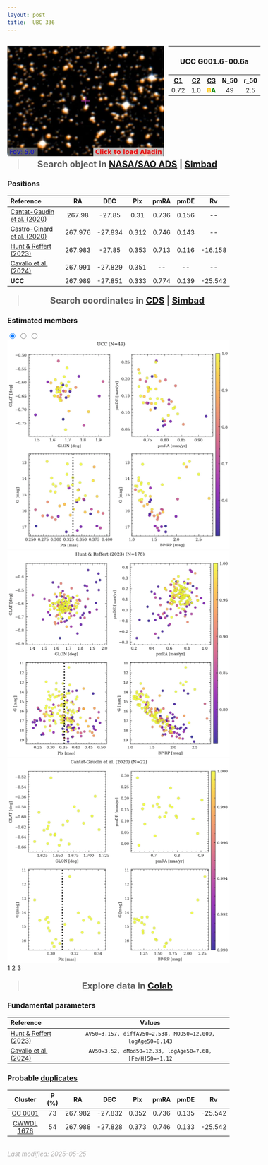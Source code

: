 ```yaml
---
layout: post
title:  UBC 336
---
```

<div style="display: flex; justify-content: space-between; width:720px;height:250px">
<div style="text-align: center;">

<!-- Static image + data attributes for FOV and target -->
<img id="aladin_img"
     data-umami-event="aladin_load"
     src="https://raw.githubusercontent.com/ucc23/Q1N/main/plots/ubc336_aladin.webp"
     alt="Click to load Aladin Lite" 
     style="width:355px;height:250px; cursor: pointer;"
     data-fov="0.083" 
     data-target="267.989 -27.851"/>
<!-- Div to contain Aladin Lite viewer -->
<div id="aladin-lite-div" style="width:355px;height:250px;display:none;"></div>
<!-- Aladin Lite script (will be loaded after the image is clicked) -->
<script src="{{ site.baseurl }}/scripts/aladin_load.js"></script>

</div>
<!-- Left block -->

<table style="text-align: center; width:355px;height:250px;">
  <!-- Row 1 (title) -->
  <tr>
    <td colspan="5"><h3>UCC G001.6-00.6a</h3></td>
  </tr>
  <!-- Row 2 -->
  <tr>
    <th><a href="https://ucc.ar/faq#what-are-the-c1-c2-and-c3-parameters" title="Photometric class">C1</a></th>
    <th><a href="https://ucc.ar/faq#what-are-the-c1-c2-and-c3-parameters" title="Density class">C2</a></th>
    <th><a href="https://ucc.ar/faq#what-are-the-c1-c2-and-c3-parameters" title="Combined class">C3</a></th>
    <th><div title="Stars with membership probability >50%">N_50</div></th>
    <th><div title="Radius that contains half the members [arcmin]">r_50</div></th>
  </tr>
  <!-- Row 3 -->
  <tr>
    <td>0.72</td>
    <td>1.0</td>
    <td><span style="color: #FFC300; font-weight: bold;">B</span><span style="color: green; font-weight: bold;">A</span></td>
    <td>49</td>
    <td>2.5</td>
  </tr>
</table>
</div>

> <p style="text-align:center; font-weight: bold; font-size:20px">Search object in <a data-umami-event="nasa_search" href="https://ui.adsabs.harvard.edu/search/q=%20collection%3Aastronomy%20body%3A%22UBC%20336%22&sort=date%20desc%2C%20bibcode%20desc&p_=0" target="_blank">NASA/SAO ADS</a> | <a data-umami-event="simbad_search" href="https://simbad.cds.unistra.fr/simbad/sim-id-refs?Ident=ubc336" target="_blank">Simbad</a></p>


### Positions

| Reference    | RA    | DEC   | Plx  | pmRA  | pmDE   |  Rv  |
| :---         | :---: | :---: | :---: | :---: | :---: | :---: |
|[Cantat-Gaudin et al. (2020)](https://ui.adsabs.harvard.edu/abs/2020A%26A...640A...1C) | 267.98 | -27.85 | 0.31 | 0.736 | 0.156 | -- |
|[Castro-Ginard et al. (2020)](https://ui.adsabs.harvard.edu/abs/2020A%26A...635A..45C) | 267.976 | -27.834 | 0.312 | 0.746 | 0.143 | -- |
|[Hunt & Reffert (2023)](https://ui.adsabs.harvard.edu/abs/2023A%26A...673A.114H) | 267.983 | -27.85 | 0.353 | 0.713 | 0.116 | -16.158 |
|[Cavallo et al. (2024)](https://ui.adsabs.harvard.edu/abs/2024AJ....167...12C) | 267.991 | -27.829 | 0.351 | -- | -- | -- |
| **UCC** |267.989 | -27.851 | 0.333 | 0.774 | 0.139 | -25.542 |

> <p style="text-align:center; font-weight: bold; font-size:20px">Search coordinates in <a data-umami-event="cds_coord_search" href="https://cdsportal.u-strasbg.fr/?target=267.989,-27.851" target="_blank">CDS</a> | <a data-umami-event="simbad_coord_search" href="https://simbad.cds.unistra.fr/mobile/object_list.html?coord=267.989%20-27.851&output=json&radius=5&userEntry=ubc336" target="_blank">Simbad</a></p>

### Estimated members

<div class="carousel">
<input type="radio" name="radio-btn" id="slide1" checked>
<input type="radio" name="radio-btn" id="slide2">
<input type="radio" name="radio-btn" id="slide3">
<div class="slides">
<div class="slide">
<a href="https://raw.githubusercontent.com/ucc23/Q1N/main/plots/ubc336.webp" target="_blank">
<img src="https://raw.githubusercontent.com/ucc23/Q1N/main/plots/ubc336.webp" alt="UBC 336 UCC">
</a>
</div>
<div class="slide">
<a href="https://raw.githubusercontent.com/ucc23/Q1N/main/plots/ubc336_HUNT23.webp" target="_blank">
<img src="https://raw.githubusercontent.com/ucc23/Q1N/main/plots/ubc336_HUNT23.webp" alt="UBC 336 HUNT23">
</a>
</div>
<div class="slide">
<a href="https://raw.githubusercontent.com/ucc23/Q1N/main/plots/ubc336_CANTAT20.webp" target="_blank">
<img src="https://raw.githubusercontent.com/ucc23/Q1N/main/plots/ubc336_CANTAT20.webp" alt="UBC 336 CANTAT20">
</a>
</div>
</div>
<div class="indicators">
<label for="slide1">1</label>
<label for="slide2">2</label>
<label for="slide3">3</label>
</div>
</div>


> <p style="text-align:center; font-weight: bold; font-size:20px">Explore data in <a data-umami-event="colab" href="https://colab.research.google.com/github/ucc23/ucc/blob/main/assets/notebook.ipynb" target="_blank">Colab</a></p>


### Fundamental parameters

| Reference |  Values |
| :---         |     :---:      |
| [Hunt & Reffert (2023)](https://ui.adsabs.harvard.edu/abs/2023A%26A...673A.114H) | `AV50=3.157, diffAV50=2.538, MOD50=12.009, logAge50=8.143` |
| [Cavallo et al. (2024)](https://ui.adsabs.harvard.edu/abs/2024AJ....167...12C) | `AV50=3.52, dMod50=12.33, logAge50=7.68, [Fe/H]50=-1.12` |

### Probable <a href="https://ucc.ar/faq#how-are-probable-duplicates-identified" title="See FAQ for definition of proximity">duplicates</a>

| Cluster | P (%) | RA    | DEC   | Plx   | pmRA  | pmDE  | Rv    |
| :---:   | :---: | :---: | :---: | :---: | :---: | :---: | :---: |
|[OC 0001](/_clusters/oc0001/)| 73 | 267.982 | -27.832 | 0.352 | 0.736 | 0.135 | -25.542 |
|[CWWDL 1676](/_clusters/cwwdl1676/)| 54 | 267.988 | -27.828 | 0.373 | 0.746 | 0.133 | -25.542 |


<br>
<font color="b3b1b1"><i>Last modified: 2025-05-25</i></font>
